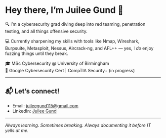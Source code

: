 # Hey there, I’m Juilee Gund 👋

🔍 I’m a cybersecurity grad diving deep into red teaming, penetration testing, and all things offensive security.

💻 Currently sharpening my skills with tools like Nmap, Wireshark, Burpsuite, Metasploit, Nessus, Aircrack-ng, and AFL++ — yes, I *do* enjoy fuzzing things until they break.

🎓 MSc Cybersecurity @ University of Birmingham  
📜 Google Cybersecurity Cert | CompTIA Security+ (in progress)  

---

## 📬 Let’s connect!
- Email: [juileegund115@gmail.com](mailto:juileegund115@gmail.com)  
- LinkedIn: [Juilee Gund](https://linkedin.com/in/Juilee-Gund)

---

*Always learning. Sometimes breaking. Always documenting it before IT yells at me.*
